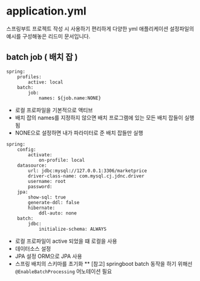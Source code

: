 # application.yml
스프링부트 프로젝트 작성 시 사용하기 편리하게 다양한 yml 애플리케이션 설정파일의 예시를 구성해놓은 리드미 문서입니다.
## batch job ( 배치 잡 )
```
spring:
    profiles:
        active: local
    batch:
        job:
            names: ${job.name:NONE}
```
* 로컬 프로파일을 기본적으로 액티브
* 배치 잡의 names를 지정하지 않으면 배치 프로그램에 있는 모든 배치 잡들이 실행됨
* NONE으로 설정하면 내가 파라미터로 준 배치 잡들만 실행

```
spring:
    config:
        activate:
            on-profile: local
    datasource:
        url: jdbc:mysql://127.0.0.1:3306/marketprice
        driver-class-name: com.mysql.cj.jdnc.driver
        username: root
        password:
    jpa:
        show-sql: true
        generate-ddl: false
        hibernate:
            ddl-auto: none
    batch:
        jdbc:
            initialize-schema: ALWAYS
```
* 로컬 프로파일이 active 되었을 떄 로컬을 사용
* 데이터소스 설정
* JPA 설정 ORM으로 JPA 사용
* 스프링 배치의 스키마를 초기화
    ** [참고] springboot batch 동작을 하기 위해선 `@EnableBatchProcessing` 어노테이션 필요
